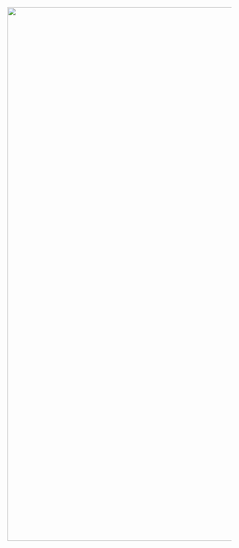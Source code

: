 <p align="center">
  <a href="https://git.io/streak-stats">
    <img src="https://streak-stats.demolab.com?user=krisyotam" alt="GitHub Streak" style="width: 1200px; height: auto;">
  </a>
</p>
